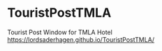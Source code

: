 # TouristPostTMLA
Tourist Post Window for TMLA Hotel
https://lordsaderhagen.github.io/TouristPostTMLA/
